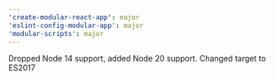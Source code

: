 ```yaml
---
'create-modular-react-app': major
'eslint-config-modular-app': major
'modular-scripts': major
---
```


Dropped Node 14 support, added Node 20 support. Changed target to ES2017
